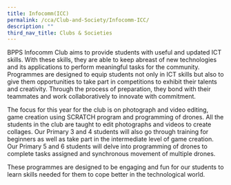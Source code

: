 ```yaml
---
title: Infocomm(ICC)
permalink: /cca/Club-and-Society/Infocomm-ICC/
description: ""
third_nav_title: Clubs & Societies
---
```



BPPS Infocomm Club aims to provide students with useful and updated ICT skills. With these skills, they are able to keep abreast of new technologies and its applications to perform meaningful tasks for the community. Programmes are designed to equip students not only in ICT skills but also to give them opportunities to take part in competitions to exhibit their talents and creativity. Through the process of preparation, they bond with their teammates and work collaboratively to innovate with commitment.

The focus for this year for the club is on photograph and video editing, game creation using SCRATCH program and programming of drones. All the students in the club are taught to edit photographs and videos to create collages. Our Primary 3 and 4 students will also go through training for beginners as well as take part in the intermediate level of game creation. Our Primary 5 and 6 students will delve into programming of drones to complete tasks assigned and synchronous movement of multiple drones.

These programmes are designed to be engaging and fun for our students to learn skills needed for them to cope better in the technological world.
